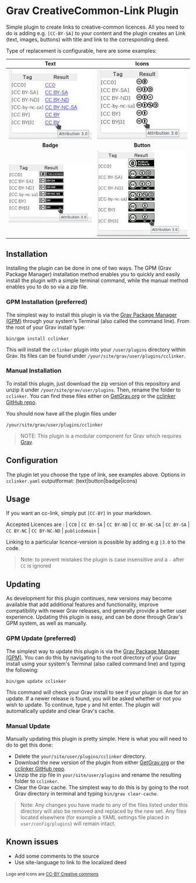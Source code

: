 # Grav CreativeCommon-Link Plugin

Simple plugin to create links to creative-common licences. 
All you need to do is adding e.g. `[CC-BY-SA]` to your content and the plugin creates an Link (text, images, buttons) with title and link to the corresponding deed.

Type of replacement is configurable, here are some examples:

|           Text                 |         Icons                 |
| :----------------------------: | :---------------------------: |
| ![Text](images/text.png)       |  ![Icons](images/icons.png)   |
|     **Badge**                  |          **Button**           |
| ![Badge](images/badge.png)     |  ![Button](images/button.png) |

## Installation

Installing the plugin can be done in one of two ways. The GPM (Grav Package Manager) installation method enables you to quickly and easily install the plugin with a simple terminal command, while the manual method enables you to do so via a zip file.

### GPM Installation (preferred)

The simplest way to install this plugin is via the [Grav Package Manager (GPM)](http://learn.getgrav.org/advanced/grav-gpm) through your system's Terminal (also called the command line).  From the root of your Grav install type:

    bin/gpm install cclinker

This will install the `cclinker` plugin into your `/user/plugins` directory within Grav. Its files can be found under `/your/site/grav/user/plugins/cclinker`.

### Manual Installation

To install this plugin, just download the zip version of this repository and unzip it under `/your/site/grav/user/plugins`. Then, rename the folder to `cclinker`. You can find these files either on [GetGrav.org](http://getgrav.org/downloads/plugins#extras) or the [cclinker GitHub repo](https://github.com/BugHunter2k/grav-plugin-cclinker).

You should now have all the plugin files under

    /your/site/grav/user/plugins/cclinker

> NOTE: This plugin is a modular component for Grav which requires [Grav](http://github.com/getgrav/grav).

## Configuration

The plugin let you choose the type of link, see examples above. 
Options in `cclinker.yaml`
 outputformat: (text|button|badge|icons)


## Usage

If you want an cc-link, simply put `[CC-BY]` in your markdown.

Accepted Licences are :
| `CC0` | `CC BY-SA` | `CC BY-ND` | `CC BY-NC-SA` | `CC BY-SA` | `CC BY-NC` | `CC BY-NC-ND` | `publicdomain` |

Linking to a particular licence-version is possible by adding e.g `|3.0` to the code.

> Note: to prevent mistakes the plugin is case insensitive and a `-` after `CC` is ignored


## Updating

As development for this plugin continues, new versions may become available that add additional features and functionality, improve compatibility with newer Grav releases, and generally provide a better user experience. Updating this plugin is easy, and can be done through Grav's GPM system, as well as manually.

### GPM Update (preferred)

The simplest way to update this plugin is via the [Grav Package Manager (GPM)](http://learn.getgrav.org/advanced/grav-gpm). You can do this by navigating to the root directory of your Grav install using your system's Terminal (also called command line) and typing the following:

    bin/gpm update cclinker

This command will check your Grav install to see if your plugin is due for an update. If a newer release is found, you will be asked whether or not you wish to update. To continue, type `y` and hit enter. The plugin will automatically update and clear Grav's cache.

### Manual Update

Manually updating this plugin is pretty simple. Here is what you will need to do to get this done:

* Delete the `your/site/user/plugins/cclinker` directory.
* Download the new version of the plugin from either [GetGrav.org](http://getgrav.org/downloads/plugins#extras) or the [cclinker GitHub repo](https://github.com/BugHunter2k/grav-plugin-cclinker).
* Unzip the zip file in `your/site/user/plugins` and rename the resulting folder to `cclinker`.
* Clear the Grav cache. The simplest way to do this is by going to the root Grav directory in terminal and typing `bin/grav clear-cache`.

> Note: Any changes you have made to any of the files listed under this directory will also be removed and replaced by the new set. Any files located elsewhere (for example a YAML settings file placed in `user/config/plugins`) will remain intact.

## Known issues
* Add some comments to the source
* Use site-language to link to the localized deed

<small> Logo and Icons are [CC-BY Creative commons](https://creativecommons.org/licenses/by/4.0/)</small>

